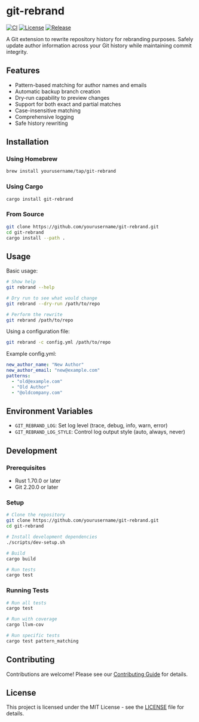 # git-rebrand

[![CI](https://img.shields.io/github/actions/workflow/status/aloshy-ai/git-rebrand/ci.yml?branch=main&label=CI)](https://github.com/aloshy-ai/git-rebrand/actions)
[![License](https://img.shields.io/github/license/aloshy-ai/git-rebrand?label=License)](https://github.com/aloshy-ai/git-rebrand/blob/main/LICENSE)
[![Release](https://img.shields.io/github/v/release/aloshy-ai/git-rebrand?label=Release)](https://github.com/aloshy-ai/git-rebrand/releases/tag/main)


A Git extension to rewrite repository history for rebranding purposes. Safely update author information across your Git history while maintaining commit integrity.

## Features

- Pattern-based matching for author names and emails
- Automatic backup branch creation
- Dry-run capability to preview changes
- Support for both exact and partial matches
- Case-insensitive matching
- Comprehensive logging
- Safe history rewriting

## Installation

### Using Homebrew
```bash
brew install yourusername/tap/git-rebrand
```

### Using Cargo
```bash
cargo install git-rebrand
```

### From Source
```bash
git clone https://github.com/yourusername/git-rebrand.git
cd git-rebrand
cargo install --path .
```

## Usage

Basic usage:
```bash
# Show help
git rebrand --help

# Dry run to see what would change
git rebrand --dry-run /path/to/repo

# Perform the rewrite
git rebrand /path/to/repo
```

Using a configuration file:
```bash
git rebrand -c config.yml /path/to/repo
```

Example config.yml:
```yaml
new_author_name: "New Author"
new_author_email: "new@example.com"
patterns:
  - "old@example.com"
  - "Old Author"
  - "@oldcompany.com"
```

## Environment Variables

- `GIT_REBRAND_LOG`: Set log level (trace, debug, info, warn, error)
- `GIT_REBRAND_LOG_STYLE`: Control log output style (auto, always, never)

## Development

### Prerequisites
- Rust 1.70.0 or later
- Git 2.20.0 or later

### Setup
```bash
# Clone the repository
git clone https://github.com/yourusername/git-rebrand.git
cd git-rebrand

# Install development dependencies
./scripts/dev-setup.sh

# Build
cargo build

# Run tests
cargo test
```

### Running Tests
```bash
# Run all tests
cargo test

# Run with coverage
cargo llvm-cov

# Run specific tests
cargo test pattern_matching
```

## Contributing

Contributions are welcome! Please see our [Contributing Guide](CONTRIBUTING.md) for details.

## License

This project is licensed under the MIT License - see the [LICENSE](LICENSE) file for details.

